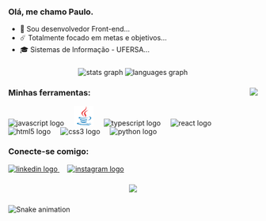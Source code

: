 ### Olá, me chamo Paulo.

- 🔭 Sou desenvolvedor Front-end...
- ☄️ Totalmente focado em metas e objetivos...
- 🎓 Sistemas de Informação - UFERSA...
  
###

<div align="center">
  <img src="https://github-readme-stats.vercel.app/api?username=paulohenrif&hide_title=false&hide_rank=false&show_icons=true&include_all_commits=true&count_private=true&disable_animations=false&theme=radical&locale=en&hide_border=true" height="150" alt="stats graph"  />
  <img src="https://github-readme-stats.vercel.app/api/top-langs?username=paulohenrif&locale=en&hide_title=false&layout=compact&card_width=450&langs_count=5&theme=radical&hide_border=true" height="150" alt="languages graph"  />
</div>

###

<img align="right" height="150" src="https://user-images.githubusercontent.com/74038190/212744275-c56a72c2-50b1-45e2-a693-d19d40357766.gif">

###

<h3 align="left">Minhas ferramentas:</h3>

<div align="left">
  <img src="https://cdn.jsdelivr.net/gh/devicons/devicon/icons/javascript/javascript-original.svg" height="30" alt="javascript logo"  />
  <img width="12" />
  <img src="https://raw.githubusercontent.com/devicons/devicon/master/icons/java/java-original.svg" alt="java" width="40" height="40"/> </a>
  <img width="12" />
  <img src="https://cdn.jsdelivr.net/gh/devicons/devicon/icons/typescript/typescript-original.svg" height="30" alt="typescript logo"  />
  <img width="12" />
  <img src="https://cdn.jsdelivr.net/gh/devicons/devicon/icons/react/react-original.svg" height="30" alt="react logo"  />
  <img width="12" />
  <img src="https://cdn.jsdelivr.net/gh/devicons/devicon/icons/html5/html5-original.svg" height="30" alt="html5 logo"  />
  <img width="12" />
  <img src="https://cdn.jsdelivr.net/gh/devicons/devicon/icons/css3/css3-original.svg" height="30" alt="css3 logo"  />
  <img width="12" />
  <img src="https://cdn.jsdelivr.net/gh/devicons/devicon/icons/python/python-original.svg" height="30" alt="python logo"  />
</div>

###

<h3 align="left">Conecte-se comigo:</h3>

<div align="left">
  <a href="https://www.linkedin.com/in/paulohenrif/"><img src="https://img.shields.io/static/v1?message=LinkedIn&logo=linkedin&label=&color=0077B5&logoColor=white&labelColor=&style=for-the-badge" height="34" alt="linkedin logo"  /> </a>
  <img width="12">
  <a href="https://instagram.com/paulo_henrif/"><img src="https://img.shields.io/static/v1?message=Instagram&logo=instagram&label=&color=E4405F&logoColor=white&labelColor=&style=for-the-badge" height="34" alt="instagram logo"  /> </a>
</a>
</div>

###

<div align="center">
  <img src="https://profile-counter.glitch.me/paulohenrif/count.svg?"  />
</div>

###

![Snake animation](https://github.com/paulohenrif/paulohenrif/blob/output/github-contribution-grid-snake.svg)


<!--<img src="https://user-images.githubusercontent.com/74038190/225813708-98b745f2-7d22-48cf-9150-083f1b00d6c9.gif" width="900">
